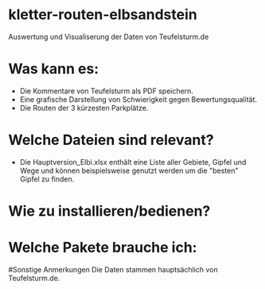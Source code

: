 # kletter-routen-elbsandstein
Auswertung und Visualiserung der Daten von Teufelsturm.de

# Was kann es:
- Die Kommentare von Teufelsturm als PDF speichern.
- Eine grafische Darstellung von Schwierigkeit gegen Bewertungsqualität.
- Die Routen der 3 kürzesten Parkplätze.

# Welche Dateien sind relevant?
- Die Hauptversion_Elbi.xlsx enthält eine Liste aller Gebiete, Gipfel und Wege und können beispielsweise genutzt werden um die "besten" Gipfel zu finden.

# Wie zu installieren/bedienen?

# Welche Pakete brauche ich:

#Sonstige Anmerkungen
Die Daten stammen hauptsächlich von Teufelsturm.de. 
